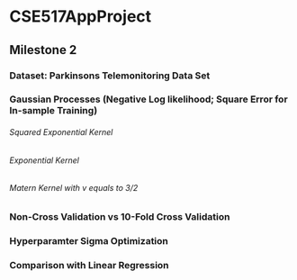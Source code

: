 # CSE517AppProject

## Milestone 2

### Dataset: Parkinsons Telemonitoring Data Set

### Gaussian Processes (Negative Log likelihood; Square Error for In-sample Training)

  ###### Squared Exponential Kernel
  ###### Exponential Kernel
  ###### Matern Kernel with v equals to 3/2

### Non-Cross Validation vs 10-Fold Cross Validation

### Hyperparamter Sigma Optimization

### Comparison with Linear Regression
